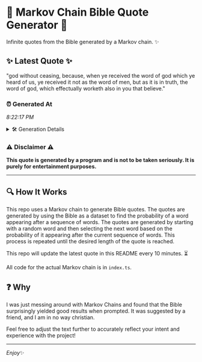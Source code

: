 # 📖 Markov Chain Bible Quote Generator 📖

Infinite quotes from the Bible generated by a Markov chain. ✨

## ✨ Latest Quote ✨
"god without ceasing, because, when ye received the word of god which ye heard of us, ye received it not as the word of men, but as it is in truth, the word of god, which effectually worketh also in you that believe."

### ⏰ Generated At
*8:22:17 PM*

<details>
    <summary>🛠️ Generation Details</summary>
    <p>
        <strong>🌱 Seed:</strong> god<br>
        <strong>🔄 Iterations:</strong> 42<br>
        <strong>📜 Context History:</strong><br>[ god ]: without<br>[ god, without ]: ceasing,<br>[ god, without, ceasing, ]: because,<br>[ god, without, ceasing,, because, ]: when<br>[ god, without, ceasing,, because,, when ]: ye<br>[ god, without, ceasing,, because,, when, ye ]: received<br>[ without, ceasing,, because,, when, ye, received ]: the<br>[ ceasing,, because,, when, ye, received, the ]: word<br>[ because,, when, ye, received, the, word ]: of<br>[ when, ye, received, the, word, of ]: god<br>[ ye, received, the, word, of, god ]: which<br>[ received, the, word, of, god, which ]: ye<br>[ the, word, of, god, which, ye ]: heard<br>[ word, of, god, which, ye, heard ]: of<br>[ of, god, which, ye, heard, of ]: us,<br>[ god, which, ye, heard, of, us, ]: ye<br>[ which, ye, heard, of, us,, ye ]: received<br>[ ye, heard, of, us,, ye, received ]: it<br>[ heard, of, us,, ye, received, it ]: not<br>[ of, us,, ye, received, it, not ]: as<br>[ us,, ye, received, it, not, as ]: the<br>[ ye, received, it, not, as, the ]: word<br>[ received, it, not, as, the, word ]: of<br>[ it, not, as, the, word, of ]: men,<br>[ not, as, the, word, of, men, ]: but<br>[ as, the, word, of, men,, but ]: as<br>[ the, word, of, men,, but, as ]: it<br>[ word, of, men,, but, as, it ]: is<br>[ of, men,, but, as, it, is ]: in<br>[ men,, but, as, it, is, in ]: truth,<br>[ but, as, it, is, in, truth, ]: the<br>[ as, it, is, in, truth,, the ]: word<br>[ it, is, in, truth,, the, word ]: of<br>[ is, in, truth,, the, word, of ]: god,<br>[ in, truth,, the, word, of, god, ]: which<br>[ truth,, the, word, of, god,, which ]: effectually<br>[ the, word, of, god,, which, effectually ]: worketh<br>[ word, of, god,, which, effectually, worketh ]: also<br>[ of, god,, which, effectually, worketh, also ]: in<br>[ god,, which, effectually, worketh, also, in ]: you<br>[ which, effectually, worketh, also, in, you ]: that<br>[ effectually, worketh, also, in, you, that ]: believe.<br>
    </p>
</details>

### ⚠️ Disclaimer ⚠️
**This quote is generated by a program and is not to be taken seriously. It is purely for entertainment purposes.**

---

## 🔍 How It Works

This repo uses a Markov chain to generate Bible quotes. The quotes are generated by using the Bible as a dataset to find the probability of a word appearing after a sequence of words. The quotes are generated by starting with a random word and then selecting the next word based on the probability of it appearing after the current sequence of words. This process is repeated until the desired length of the quote is reached.

This repo will update the latest quote in this README every 10 minutes. ⏳

All code for the actual Markov chain is in `index.ts`.

## ❓ Why

I was just messing around with Markov Chains and found that the Bible surprisingly yielded good results when prompted. 
It was suggested by a friend, and I am in no way christian.

Feel free to adjust the text further to accurately reflect your intent and experience with the project!

---

*Enjoy*✨
